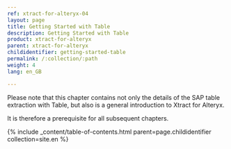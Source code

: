 ```yaml
---
ref: xtract-for-alteryx-04
layout: page
title: Getting Started with Table
description: Getting Started with Table
product: xtract-for-alteryx
parent: xtract-for-alteryx
childidentifier: getting-started-table
permalink: /:collection/:path
weight: 4
lang: en_GB

---
```

Please note that this chapter contains not only the details of the SAP table extraction with Table, but also is a general introduction to Xtract for Alteryx.

It is therefore a prerequisite for all subsequent chapters.


{% include _content/table-of-contents.html parent=page.childidentifier collection=site.en %}

